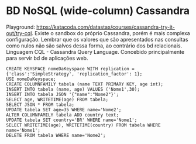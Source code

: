 # BD NoSQL (wide-column) Cassandra 

Playground: https://katacoda.com/datastax/courses/cassandra-try-it-out/try-cql. Existe o sandbox do próprio Cassandra, porém é mais complexa configuração. Lembrar que os valores que são apresentados nas consultas como nulos não são salvos dessa forma, ao contrário dos bd relacionais. Linguagem CQL - Cassandra Query Language.
Concebido principalmente para servir bd de aplicações web.

~~~
CREATE KEYSPACE nomeDaKeyspace WITH replication = {'class':'SimpleStrategy', 'replication_factor': 1};
USE nomeDaKeyspace;
CREATE COLUMNFAMILY tabela (name TEXT PRIMARY KEY, age int);
INSERT INTO tabela (name, age) VALUES ('Nome1',30);
INSERT INTO tabela JSON '{"name":"Nome2"}';
SELECT age, WRITETIME(age) FROM tabela;
SELECT JSON * FROM tabela;
UPDATE tabela SET age=35 WHERE name='Nome2';
ALTER COLUMNFAMILY tabela ADD country text;
UPDATE tabela SET country='BR' WHERE name='Nome1';
SELECT WRITETIME(age), WRITETIME(country) FROM tabela WHERE name='Nome1';
DELETE FROM tabela WHERE name='Nome2';
~~~